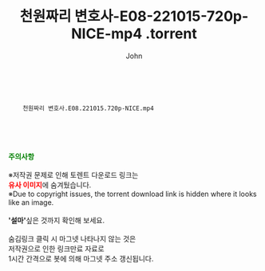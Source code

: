 ﻿---
layout: post
title:  "                   천원짜리 변호사-E08-221015-720p-NICE-mp4                .torrent"
author: John
categories: [ 드라마 ]
tags: [  ]
image:  
description: "                   천원짜리 변호사-E08-221015-720p-NICE-mp4                 torrent 정보 공유"
toc: true
toc_sticky: true
---

<br>

        천원짜리 변호사.E08.221015.720p-NICE.mp4    
    
<br><br><br>
<p data-ke-size="size16"><b><span style="color: green;">주의사항</span></b><br /><br />※저작권 문제로 인해 토렌트 다운로드 링크는<br /><b><span style="color: red;">유사 이미지</span></b>에 숨겨뒀습니다.<br />※Due to copyright issues, the torrent download link is hidden where it looks like an image.<br /><br /><b>'설마'</b>싶은 것까지 확인해 보세요.<br /><br />숨김링크 클릭 시 마그넷 나타나지 않는 것은<br />저작권으로 인한 링크만료 자료로<br />1시간 간격으로 봇에 의해 마그넷 주소 갱신됩니다.</p>
